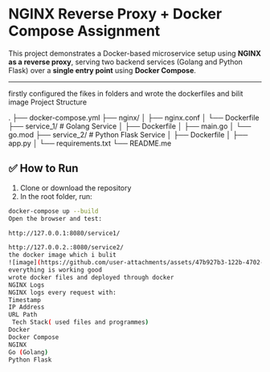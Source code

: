 #  NGINX Reverse Proxy + Docker Compose Assignment

This project demonstrates a Docker-based microservice setup using **NGINX as a reverse proxy**, serving two backend services (Golang and Python Flask) over a **single entry point** using **Docker Compose**.

---
firstly configured the fikes in folders and wrote the dockerfiles and bilit image 
Project Structure

.
├── docker-compose.yml
├── nginx/
│ ├── nginx.conf
│ └── Dockerfile
├── service_1/ # Golang Service
│ ├── Dockerfile
│ ├── main.go
│ └── go.mod
├── service_2/ # Python Flask Service
│ ├── Dockerfile
│ ├── app.py
│ └── requirements.txt
└── README.me

## ✅ How to Run

1. Clone or download the repository  
2. In the root folder, run:

```bash
docker-compose up --build
Open the browser and test:

http://127.0.0.1:8080/service1/

http://127.0.0.2.:8080/service2/
the docker image which i bulit
![image](https://github.com/user-attachments/assets/47b927b3-122b-4702-941e-4aafe33a3df5)
everything is working good
wrote docker files and deployed through docker
NGINX Logs
NGINX logs every request with:
Timestamp
IP Address
URL Path
 Tech Stack( used files and programmes)
Docker
Docker Compose
NGINX
Go (Golang)
Python Flask
